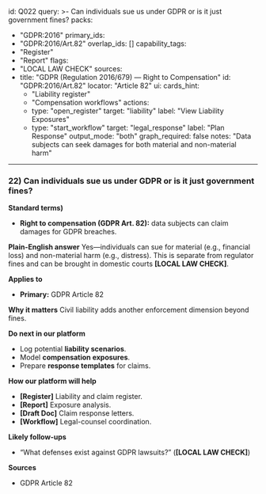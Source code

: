 id: Q022
query: >-
  Can individuals sue us under GDPR or is it just government fines?
packs:
  - "GDPR:2016"
primary_ids:
  - "GDPR:2016/Art.82"
overlap_ids: []
capability_tags:
  - "Register"
  - "Report"
flags:
  - "LOCAL LAW CHECK"
sources:
  - title: "GDPR (Regulation 2016/679) — Right to Compensation"
    id: "GDPR:2016/Art.82"
    locator: "Article 82"
ui:
  cards_hint:
    - "Liability register"
    - "Compensation workflows"
  actions:
    - type: "open_register"
      target: "liability"
      label: "View Liability Exposures"
    - type: "start_workflow"
      target: "legal_response"
      label: "Plan Response"
output_mode: "both"
graph_required: false
notes: "Data subjects can seek damages for both material and non-material harm"
---
### 22) Can individuals sue us under GDPR or is it just government fines?

**Standard terms)**
- **Right to compensation (GDPR Art. 82):** data subjects can claim damages for GDPR breaches.

**Plain-English answer**
Yes—individuals can sue for material (e.g., financial loss) and non-material harm (e.g., distress). This is separate from regulator fines and can be brought in domestic courts **[LOCAL LAW CHECK]**.

**Applies to**
- **Primary:** GDPR Article 82

**Why it matters**
Civil liability adds another enforcement dimension beyond fines.

**Do next in our platform**
- Log potential **liability scenarios**.
- Model **compensation exposures**.
- Prepare **response templates** for claims.

**How our platform will help**
- **[Register]** Liability and claim register.
- **[Report]** Exposure analysis.
- **[Draft Doc]** Claim response letters.
- **[Workflow]** Legal-counsel coordination.

**Likely follow-ups**
- “What defenses exist against GDPR lawsuits?” (**[LOCAL LAW CHECK]**)

**Sources**
- GDPR Article 82
